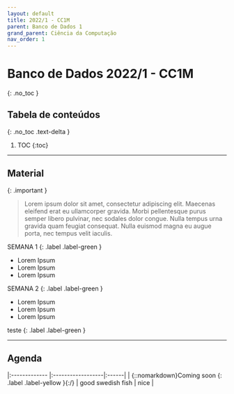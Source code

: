 ```yaml
---
layout: default
title: 2022/1 - CC1M
parent: Banco de Dados 1
grand_parent: Ciência da Computação
nav_order: 1
---
```


# Banco de Dados 2022/1 - CC1M
{: .no_toc }

## Tabela de conteúdos
{: .no_toc .text-delta }

1. TOC
{:toc}

---

## Material

{: .important }
> Lorem ipsum dolor sit amet, consectetur adipiscing elit. Maecenas eleifend erat eu ullamcorper gravida. Morbi pellentesque purus semper libero pulvinar, nec sodales dolor congue. Nulla tempus urna gravida quam feugiat consequat. Nulla euismod magna eu augue porta, nec tempus velit iaculis.

SEMANA 1
{: .label .label-green }
- Lorem Ipsum
- Lorem Ipsum
- Lorem Ipsum

SEMANA 2
{: .label .label-green }
- Lorem Ipsum
- Lorem Ipsum
- Lorem Ipsum

teste
{: .label .label-green }

---

## Agenda

|:-------------                     |:------------------|:------|
| {::nomarkdown}Coming soon
{: .label .label-yellow }{:/}           | good swedish fish | nice  |